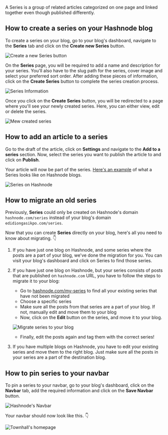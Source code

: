 A Series is a group of related articles categorized on one page and linked together even though published differently.

## How to create a series on your Hashnode blog

To create a series on your blog, go to your blog's dashboard, navigate to the **Series** tab and click on the **Create new Series** button.

![Create a new Series button](https://cdn.hashnode.com/res/hashnode/image/upload/v1618514341332/OfRLD6aaA.png)

On the **Series** page, you will be required to add a name and description for your series. You'll also have to the slug path for the series, cover image and select your preferred sort order. After adding these pieces of information, click on the **Create Series** button to complete the series creation process.

![Series Information](https://cdn.hashnode.com/res/hashnode/image/upload/v1618514524587/P_JED5tgp.png?auto=compress)

Once you click on the **Create Series** button, you will be redirected to a page where you'll see your newly created series. Here, you can either view, edit or delete the series.

![Mew created series](https://cdn.hashnode.com/res/hashnode/image/upload/v1618515593394/MrdxCe3rz.png?auto=compress)

## How to add an article to a series

Go to the draft of the article, click on **Settings** and navigate to the **Add to a series** section. Now, select the series you want to publish the article to and click on **Publish**.

Your article will now be part of the series. [Here's an example](https://lo-victoria.com/series/a-look-at-react-hooks-ckicwasfb00a0t0s15sv9bd6q) of what a Series looks like on Hashnode blogs.

![Series on Hashnode](https://cdn.hashnode.com/res/hashnode/image/upload/v1615290153056/tNUlV6nAO.png?auto=compress)

## How to migrate an old series

Previously, **Series** could only be created on Hashnode's domain `hashnode.com/series` instead of your blog's domain `edidiongasikpo.com/series`.

Now that you can create **Series** directly on your blog, here's all you need to know about migrating. 👇

1. If you have just one blog on Hashnode, and some series where the posts are a part of your blog, we've done the migration for you. You can visit your blog's dashboard and click on Series to find those series.

2. If you have just one blog on Hashnode, but your series consists of posts that are published on `hashnode.com` URL, you have to follow the steps to migrate it to your blog:

   - Go to [hashnode.com/my-series](https://hashnode.com/my-series) to find all your existing series that have not been migrated
   - Choose a specific series
   - Make sure all the posts from that series are a part of your blog. If not, manually edit and move them to your blog
   - Now, click on the **Edit** button on the series, and move it to your blog.

   ![Migrate series to your blog](https://cdn.hashnode.com/res/hashnode/image/upload/v1618517888661/t2ObW7OtN.jpeg?auto=compress)

   - Finally, edit the posts again and tag them with the correct series!

3. If you have multiple blogs on Hashnode, you have to edit your existing series and move them to the right blog. Just make sure all the posts in your series are a part of the destination blog.

## How to pin series to your navbar

To pin a series to your navbar, go to your blog's dashboard, click on the **Navbar** tab, add the required information and click on the **Save Navbar** button.

![Hashnode's Navbar](https://cdn.hashnode.com/res/hashnode/image/upload/v1618519518961/YXl-6sa8H.png?auto=compress)

Your navbar should now look like this. 👇

![Townhall's homepage](https://cdn.hashnode.com/res/hashnode/image/upload/v1615552009337/ja1R4O_2w.jpeg?auto=compress)
